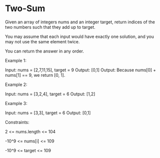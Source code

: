 # Two-Sum
Given an array of integers nums and an integer target, return indices of the two numbers such that they add up to target.

You may assume that each input would have exactly one solution, and you may not use the same element twice.

You can return the answer in any order.

 

Example 1:

Input: nums = [2,7,11,15], target = 9
Output: [0,1]
Output: Because nums[0] + nums[1] == 9, we return [0, 1].



Example 2:

Input: nums = [3,2,4], target = 6
Output: [1,2]



Example 3:

Input: nums = [3,3], target = 6
Output: [0,1]




Constraints:

2 <= nums.length <= 104

-10^9 <= nums[i] <= 109

-10^9 <= target <= 109

 
